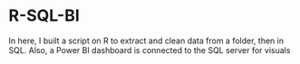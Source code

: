 # R-SQL-BI
In here, I built a script on R to extract and clean data from a folder, then in SQL. Also, a Power BI dashboard is connected to the SQL server for visuals

